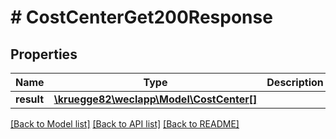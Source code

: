 # # CostCenterGet200Response

## Properties

Name | Type | Description | Notes
------------ | ------------- | ------------- | -------------
**result** | [**\kruegge82\weclapp\Model\CostCenter[]**](CostCenter.md) |  | [optional]

[[Back to Model list]](../../README.md#models) [[Back to API list]](../../README.md#endpoints) [[Back to README]](../../README.md)
